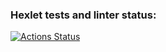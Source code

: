 ### Hexlet tests and linter status:
[![Actions Status](https://github.com/ILokalin/qa-auto-engineer-javascript-project-89/actions/workflows/hexlet-check.yml/badge.svg)](https://github.com/ILokalin/qa-auto-engineer-javascript-project-89/actions)